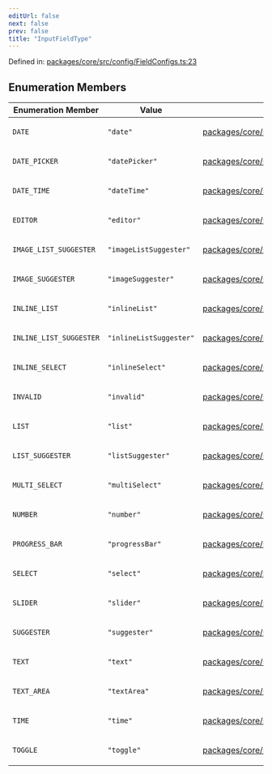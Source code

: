 ```yaml
---
editUrl: false
next: false
prev: false
title: "InputFieldType"
---
```


Defined in: [packages/core/src/config/FieldConfigs.ts:23](https://github.com/mProjectsCode/obsidian-meta-bind-plugin/blob/164b4e159d0a9103f56c4079fbd94da824499fe4/packages/core/src/config/FieldConfigs.ts#L23)

## Enumeration Members

<table>
<thead>
<tr>
<th>Enumeration Member</th>
<th>Value</th>
<th>Defined in</th>
</tr>
</thead>
<tbody>
<tr>
<td>

<a id="date"></a> `DATE`

</td>
<td>

`"date"`

</td>
<td>

[packages/core/src/config/FieldConfigs.ts:30](https://github.com/mProjectsCode/obsidian-meta-bind-plugin/blob/164b4e159d0a9103f56c4079fbd94da824499fe4/packages/core/src/config/FieldConfigs.ts#L30)

</td>
</tr>
<tr>
<td>

<a id="date_picker"></a> `DATE_PICKER`

</td>
<td>

`"datePicker"`

</td>
<td>

[packages/core/src/config/FieldConfigs.ts:32](https://github.com/mProjectsCode/obsidian-meta-bind-plugin/blob/164b4e159d0a9103f56c4079fbd94da824499fe4/packages/core/src/config/FieldConfigs.ts#L32)

</td>
</tr>
<tr>
<td>

<a id="date_time"></a> `DATE_TIME`

</td>
<td>

`"dateTime"`

</td>
<td>

[packages/core/src/config/FieldConfigs.ts:44](https://github.com/mProjectsCode/obsidian-meta-bind-plugin/blob/164b4e159d0a9103f56c4079fbd94da824499fe4/packages/core/src/config/FieldConfigs.ts#L44)

</td>
</tr>
<tr>
<td>

<a id="editor"></a> `EDITOR`

</td>
<td>

`"editor"`

</td>
<td>

[packages/core/src/config/FieldConfigs.ts:35](https://github.com/mProjectsCode/obsidian-meta-bind-plugin/blob/164b4e159d0a9103f56c4079fbd94da824499fe4/packages/core/src/config/FieldConfigs.ts#L35)

</td>
</tr>
<tr>
<td>

<a id="image_list_suggester"></a> `IMAGE_LIST_SUGGESTER`

</td>
<td>

`"imageListSuggester"`

</td>
<td>

[packages/core/src/config/FieldConfigs.ts:43](https://github.com/mProjectsCode/obsidian-meta-bind-plugin/blob/164b4e159d0a9103f56c4079fbd94da824499fe4/packages/core/src/config/FieldConfigs.ts#L43)

</td>
</tr>
<tr>
<td>

<a id="image_suggester"></a> `IMAGE_SUGGESTER`

</td>
<td>

`"imageSuggester"`

</td>
<td>

[packages/core/src/config/FieldConfigs.ts:36](https://github.com/mProjectsCode/obsidian-meta-bind-plugin/blob/164b4e159d0a9103f56c4079fbd94da824499fe4/packages/core/src/config/FieldConfigs.ts#L36)

</td>
</tr>
<tr>
<td>

<a id="inline_list"></a> `INLINE_LIST`

</td>
<td>

`"inlineList"`

</td>
<td>

[packages/core/src/config/FieldConfigs.ts:42](https://github.com/mProjectsCode/obsidian-meta-bind-plugin/blob/164b4e159d0a9103f56c4079fbd94da824499fe4/packages/core/src/config/FieldConfigs.ts#L42)

</td>
</tr>
<tr>
<td>

<a id="inline_list_suggester"></a> `INLINE_LIST_SUGGESTER`

</td>
<td>

`"inlineListSuggester"`

</td>
<td>

[packages/core/src/config/FieldConfigs.ts:41](https://github.com/mProjectsCode/obsidian-meta-bind-plugin/blob/164b4e159d0a9103f56c4079fbd94da824499fe4/packages/core/src/config/FieldConfigs.ts#L41)

</td>
</tr>
<tr>
<td>

<a id="inline_select"></a> `INLINE_SELECT`

</td>
<td>

`"inlineSelect"`

</td>
<td>

[packages/core/src/config/FieldConfigs.ts:38](https://github.com/mProjectsCode/obsidian-meta-bind-plugin/blob/164b4e159d0a9103f56c4079fbd94da824499fe4/packages/core/src/config/FieldConfigs.ts#L38)

</td>
</tr>
<tr>
<td>

<a id="invalid"></a> `INVALID`

</td>
<td>

`"invalid"`

</td>
<td>

[packages/core/src/config/FieldConfigs.ts:46](https://github.com/mProjectsCode/obsidian-meta-bind-plugin/blob/164b4e159d0a9103f56c4079fbd94da824499fe4/packages/core/src/config/FieldConfigs.ts#L46)

</td>
</tr>
<tr>
<td>

<a id="list"></a> `LIST`

</td>
<td>

`"list"`

</td>
<td>

[packages/core/src/config/FieldConfigs.ts:39](https://github.com/mProjectsCode/obsidian-meta-bind-plugin/blob/164b4e159d0a9103f56c4079fbd94da824499fe4/packages/core/src/config/FieldConfigs.ts#L39)

</td>
</tr>
<tr>
<td>

<a id="list_suggester"></a> `LIST_SUGGESTER`

</td>
<td>

`"listSuggester"`

</td>
<td>

[packages/core/src/config/FieldConfigs.ts:40](https://github.com/mProjectsCode/obsidian-meta-bind-plugin/blob/164b4e159d0a9103f56c4079fbd94da824499fe4/packages/core/src/config/FieldConfigs.ts#L40)

</td>
</tr>
<tr>
<td>

<a id="multi_select"></a> `MULTI_SELECT`

</td>
<td>

`"multiSelect"`

</td>
<td>

[packages/core/src/config/FieldConfigs.ts:29](https://github.com/mProjectsCode/obsidian-meta-bind-plugin/blob/164b4e159d0a9103f56c4079fbd94da824499fe4/packages/core/src/config/FieldConfigs.ts#L29)

</td>
</tr>
<tr>
<td>

<a id="number"></a> `NUMBER`

</td>
<td>

`"number"`

</td>
<td>

[packages/core/src/config/FieldConfigs.ts:33](https://github.com/mProjectsCode/obsidian-meta-bind-plugin/blob/164b4e159d0a9103f56c4079fbd94da824499fe4/packages/core/src/config/FieldConfigs.ts#L33)

</td>
</tr>
<tr>
<td>

<a id="progress_bar"></a> `PROGRESS_BAR`

</td>
<td>

`"progressBar"`

</td>
<td>

[packages/core/src/config/FieldConfigs.ts:37](https://github.com/mProjectsCode/obsidian-meta-bind-plugin/blob/164b4e159d0a9103f56c4079fbd94da824499fe4/packages/core/src/config/FieldConfigs.ts#L37)

</td>
</tr>
<tr>
<td>

<a id="select"></a> `SELECT`

</td>
<td>

`"select"`

</td>
<td>

[packages/core/src/config/FieldConfigs.ts:28](https://github.com/mProjectsCode/obsidian-meta-bind-plugin/blob/164b4e159d0a9103f56c4079fbd94da824499fe4/packages/core/src/config/FieldConfigs.ts#L28)

</td>
</tr>
<tr>
<td>

<a id="slider"></a> `SLIDER`

</td>
<td>

`"slider"`

</td>
<td>

[packages/core/src/config/FieldConfigs.ts:25](https://github.com/mProjectsCode/obsidian-meta-bind-plugin/blob/164b4e159d0a9103f56c4079fbd94da824499fe4/packages/core/src/config/FieldConfigs.ts#L25)

</td>
</tr>
<tr>
<td>

<a id="suggester"></a> `SUGGESTER`

</td>
<td>

`"suggester"`

</td>
<td>

[packages/core/src/config/FieldConfigs.ts:34](https://github.com/mProjectsCode/obsidian-meta-bind-plugin/blob/164b4e159d0a9103f56c4079fbd94da824499fe4/packages/core/src/config/FieldConfigs.ts#L34)

</td>
</tr>
<tr>
<td>

<a id="text"></a> `TEXT`

</td>
<td>

`"text"`

</td>
<td>

[packages/core/src/config/FieldConfigs.ts:26](https://github.com/mProjectsCode/obsidian-meta-bind-plugin/blob/164b4e159d0a9103f56c4079fbd94da824499fe4/packages/core/src/config/FieldConfigs.ts#L26)

</td>
</tr>
<tr>
<td>

<a id="text_area"></a> `TEXT_AREA`

</td>
<td>

`"textArea"`

</td>
<td>

[packages/core/src/config/FieldConfigs.ts:27](https://github.com/mProjectsCode/obsidian-meta-bind-plugin/blob/164b4e159d0a9103f56c4079fbd94da824499fe4/packages/core/src/config/FieldConfigs.ts#L27)

</td>
</tr>
<tr>
<td>

<a id="time"></a> `TIME`

</td>
<td>

`"time"`

</td>
<td>

[packages/core/src/config/FieldConfigs.ts:31](https://github.com/mProjectsCode/obsidian-meta-bind-plugin/blob/164b4e159d0a9103f56c4079fbd94da824499fe4/packages/core/src/config/FieldConfigs.ts#L31)

</td>
</tr>
<tr>
<td>

<a id="toggle"></a> `TOGGLE`

</td>
<td>

`"toggle"`

</td>
<td>

[packages/core/src/config/FieldConfigs.ts:24](https://github.com/mProjectsCode/obsidian-meta-bind-plugin/blob/164b4e159d0a9103f56c4079fbd94da824499fe4/packages/core/src/config/FieldConfigs.ts#L24)

</td>
</tr>
</tbody>
</table>
